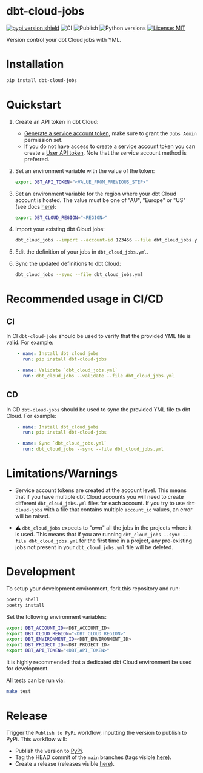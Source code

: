 # dbt-cloud-jobs

[![pypi version shield](https://img.shields.io/pypi/v/dbt-cloud-jobs)](https://img.shields.io/pypi/v/dbt-cloud-jobs)
![CI](https://github.com/pgoslatara/dbt-cloud-jobs/actions/workflows/ci_pipeline.yml/badge.svg)
![Publish](https://github.com/pgoslatara/dbt-cloud-jobs/actions/workflows/publish.yml/badge.svg)
![Python versions](https://img.shields.io/pypi/pyversions/dbt-cloud-jobs.svg)
[![License: MIT](https://img.shields.io/badge/License-MIT-yellow.svg)](https://opensource.org/licenses/MIT)

Version control your dbt Cloud jobs with YML.

# Installation

```bash
pip install dbt-cloud-jobs
```

# Quickstart

1. Create an API token in dbt Cloud:

    - [Generate a service account token](https://docs.getdbt.com/docs/dbt-cloud-apis/service-tokens#generate-service-account-tokens), make sure to grant the `Jobs Admin` permission set.
    - If you do not have access to create a service account token you can create a [User API token](https://docs.getdbt.com/docs/dbt-cloud-apis/user-tokens). Note that the service account method is preferred.

1. Set an environment variable with the value of the token:

    ```bash
    export DBT_API_TOKEN="<VALUE_FROM_PREVIOUS_STEP>"
    ```

1. Set an environment variable for the region where your dbt Cloud account is hosted. The value must be one of "AU", "Europe" or "US" (see docs [here](https://docs.getdbt.com/dbt-cloud/api-v2#/)):

    ```bash
    export DBT_CLOUD_REGION="<REGION>"
    ```

1. Import your existing dbt Cloud jobs:

    ```bash
    dbt_cloud_jobs --import --account-id 123456 --file dbt_cloud_jobs.yml
    ```

1. Edit the definition of your jobs in `dbt_cloud_jobs.yml`.

1. Sync the updated definitions to dbt Cloud:

    ```bash
    dbt_cloud_jobs --sync --file dbt_cloud_jobs.yml
    ```

# Recommended usage in CI/CD

## CI

In CI `dbt-cloud-jobs` should be used to verify that the provided YML file is valid. For example:

```yaml
    - name: Install dbt_cloud_jobs
      run: pip install dbt-cloud-jobs

    - name: Validate `dbt_cloud_jobs.yml`
      run: dbt_cloud_jobs --validate --file dbt_cloud_jobs.yml
```

## CD

In CD `dbt-cloud-jobs` should be used to sync the provided YML file to dbt Cloud. For example:

```yaml
    - name: Install dbt_cloud_jobs
      run: pip install dbt-cloud-jobs

    - name: Sync `dbt_cloud_jobs.yml`
      run: dbt_cloud_jobs --sync --file dbt_cloud_jobs.yml
```

# Limitations/Warnings

* Service account tokens are created at the account level. This means that if you have multiple dbt Cloud accounts you will need to create different `dbt_cloud_jobs.yml` files for each account. If you try to use `dbt-cloud-jobs` with a file that contains multiple `account_id` values, an error will be raised.

* ⚠️ `dbt_cloud_jobs` expects to "own" all the jobs in the projects where it is used. This means that if you are running `dbt_cloud_jobs --sync --file dbt_cloud_jobs.yml` for the first time in a project, any pre-existing jobs not present in your `dbt_cloud_jobs.yml` file will be deleted.

# Development

To setup your development environment, fork this repository and run:

```bash
poetry shell
poetry install
```

Set the following environment variables:
```bash
export DBT_ACCOUNT_ID=<DBT_ACCOUNT_ID>
export DBT_CLOUD_REGION="<DBT_CLOUD_REGION>"
export DBT_ENVIRONMENT_ID=<DBT_ENVIRONMENT_ID>
export DBT_PROJECT_ID=<DBT_PROJECT_ID>
export DBT_API_TOKEN="<DBT_API_TOKEN>"
```
It is highly recommended that a dedicated dbt Cloud environment be used for development.

All tests can be run via:
```bash
make test
```

# Release

Trigger the `Publish to PyPi` workflow, inputting the version to publish to PyPi. This workflow will:

- Publish the version to [PyPi](https://pypi.org/project/dbt-cloud-jobs/).
- Tag the HEAD commit of the `main` branches (tags visible [here](https://github.com/pgoslatara/dbt-cloud-jobs/tags)).
- Create a release (releases visible [here](https://github.com/pgoslatara/dbt-cloud-jobs/releases)).

